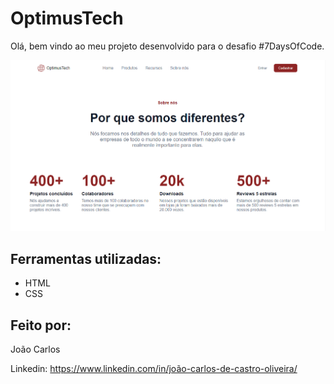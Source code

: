 # OptimusTech

Olá, bem vindo ao meu projeto desenvolvido para o desafio #7DaysOfCode.

<img src="img/README.png">

## Ferramentas utilizadas:

  - HTML
  - CSS

## Feito por:

  João Carlos

  Linkedin: https://www.linkedin.com/in/joão-carlos-de-castro-oliveira/
